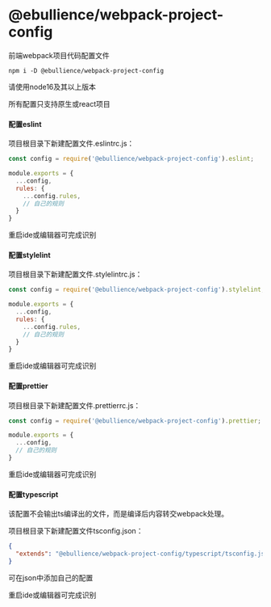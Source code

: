 # @ebullience/webpack-project-config

前端webpack项目代码配置文件

```shell script
npm i -D @ebullience/webpack-project-config
```

请使用node16及其以上版本

所有配置只支持原生或react项目

#### 配置eslint
项目根目录下新建配置文件.eslintrc.js：
```js
const config = require('@ebullience/webpack-project-config').eslint;

module.exports = {
  ...config,
  rules: {
    ...config.rules,
    // 自己的规则
  }
}
```
重启ide或编辑器可完成识别

#### 配置stylelint
项目根目录下新建配置文件.stylelintrc.js：
```js
const config = require('@ebullience/webpack-project-config').stylelint;

module.exports = {
  ...config,
  rules: {
    ...config.rules,
    // 自己的规则
  }
}
```
重启ide或编辑器可完成识别

#### 配置prettier
项目根目录下新建配置文件.prettierrc.js：
```js
const config = require('@ebullience/webpack-project-config').prettier;

module.exports = {
  ...config,
  // 自己的规则
}
```
重启ide或编辑器可完成识别

#### 配置typescript
该配置不会输出ts编译出的文件，而是编译后内容转交webpack处理。

项目根目录下新建配置文件tsconfig.json：
```json
{
  "extends": "@ebullience/webpack-project-config/typescript/tsconfig.json"
}
```

可在json中添加自己的配置

重启ide或编辑器可完成识别